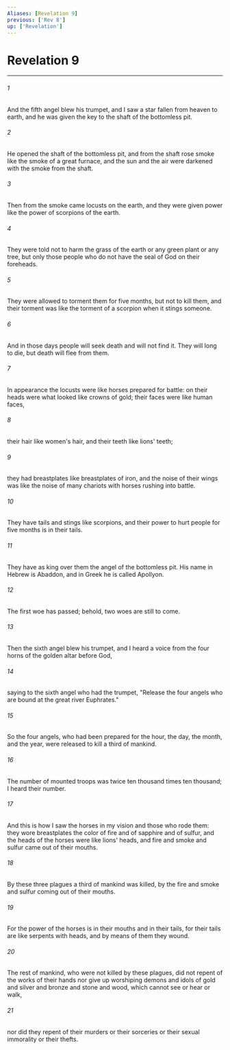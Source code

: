 ```yaml
---
Aliases: [Revelation 9]
previous: ['Rev 8']
up: ['Revelation']
---
```

# Revelation 9

***

 

###### 1 
And the fifth angel blew his trumpet, and I saw a star fallen from heaven to earth, and he was given the key to the shaft of the bottomless pit. 
 

###### 2 
He opened the shaft of the bottomless pit, and from the shaft rose smoke like the smoke of a great furnace, and the sun and the air were darkened with the smoke from the shaft. 
 

###### 3 
Then from the smoke came locusts on the earth, and they were given power like the power of scorpions of the earth. 
 

###### 4 
They were told not to harm the grass of the earth or any green plant or any tree, but only those people who do not have the seal of God on their foreheads. 
 

###### 5 
They were allowed to torment them for five months, but not to kill them, and their torment was like the torment of a scorpion when it stings someone. 
 

###### 6 
And in those days people will seek death and will not find it. They will long to die, but death will flee from them.
 
 

###### 7 
In appearance the locusts were like horses prepared for battle: on their heads were what looked like crowns of gold; their faces were like human faces, 
 

###### 8 
their hair like women's hair, and their teeth like lions' teeth; 
 

###### 9 
they had breastplates like breastplates of iron, and the noise of their wings was like the noise of many chariots with horses rushing into battle. 
 

###### 10 
They have tails and stings like scorpions, and their power to hurt people for five months is in their tails. 
 

###### 11 
They have as king over them the angel of the bottomless pit. His name in Hebrew is Abaddon, and in Greek he is called Apollyon.
 
 

###### 12 
The first woe has passed; behold, two woes are still to come.
 
 

###### 13 
Then the sixth angel blew his trumpet, and I heard a voice from the four horns of the golden altar before God, 
 

###### 14 
saying to the sixth angel who had the trumpet, "Release the four angels who are bound at the great river Euphrates." 
 

###### 15 
So the four angels, who had been prepared for the hour, the day, the month, and the year, were released to kill a third of mankind. 
 

###### 16 
The number of mounted troops was twice ten thousand times ten thousand; I heard their number. 
 

###### 17 
And this is how I saw the horses in my vision and those who rode them: they wore breastplates the color of fire and of sapphire and of sulfur, and the heads of the horses were like lions' heads, and fire and smoke and sulfur came out of their mouths. 
 

###### 18 
By these three plagues a third of mankind was killed, by the fire and smoke and sulfur coming out of their mouths. 
 

###### 19 
For the power of the horses is in their mouths and in their tails, for their tails are like serpents with heads, and by means of them they wound.
 
 

###### 20 
The rest of mankind, who were not killed by these plagues, did not repent of the works of their hands nor give up worshiping demons and idols of gold and silver and bronze and stone and wood, which cannot see or hear or walk, 
 

###### 21 
nor did they repent of their murders or their sorceries or their sexual immorality or their thefts.
 
